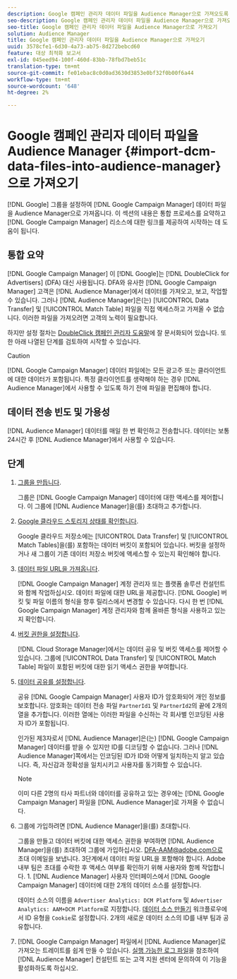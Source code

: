 ```yaml
---
description: Google 캠페인 관리자 데이터 파일을 Audience Manager으로 가져오도록 Google 그룹을 설정합니다. 이 섹션의 컨텐츠는 통합 프로세스를 요약하고 시작하는 데 도움이 되는 Google 캠페인 관리자 리소스에 대한 링크를 제공합니다.
seo-description: Google 캠페인 관리자 데이터 파일을 Audience Manager으로 가져오도록 Google 그룹을 설정합니다. 이 섹션의 컨텐츠는 통합 프로세스를 요약하고 시작하는 데 도움이 되는 Google 캠페인 관리자 리소스에 대한 링크를 제공합니다.
seo-title: Google 캠페인 관리자 데이터 파일을 Audience Manager으로 가져오기
solution: Audience Manager
title: Google 캠페인 관리자 데이터 파일을 Audience Manager으로 가져오기
uuid: 3578cfe1-6d30-4a73-ab75-8d272bebcd60
feature: 대상 최적화 보고서
exl-id: 045eed94-100f-460d-83bb-78fbd7beb51c
translation-type: tm+mt
source-git-commit: fe01ebac8c0d0ad3630d3853e0bf32f0b00f6a44
workflow-type: tm+mt
source-wordcount: '648'
ht-degree: 2%

---
```


# Google 캠페인 관리자 데이터 파일을 Audience Manager {#import-dcm-data-files-into-audience-manager}으로 가져오기

[!DNL Google] 그룹을 설정하여 [!DNL Google Campaign Manager] 데이터 파일을 Audience Manager으로 가져옵니다. 이 섹션의 내용은 통합 프로세스를 요약하고 [!DNL Google Campaign Manager] 리소스에 대한 링크를 제공하여 시작하는 데 도움이 됩니다.

## 통합 요약

[!DNL Google Campaign Manager] 이 [!DNL Google]는  [!DNL DoubleClick for Advertisers] (DFA) 대신 사용됩니다. DFA와 유사한 [!DNL Google Campaign Manager] 고객은 [!DNL Audience Manager]에서 데이터를 가져오고, 보고, 작업할 수 있습니다. 그러나 [!DNL Audience Manager]은(는) [!UICONTROL Data Transfer] 및 [!UICONTROL Match Table] 파일을 직접 액세스하고 가져올 수 없습니다. 이러한 파일을 가져오려면 고객의 노력이 필요합니다.

하지만 설정 절차는 [DoubleClick 캠페인 관리자 도움말](https://support.google.com/dcm/partner/answer/2941575?hl=en&amp;ref_topic=6107456)에 잘 문서화되어 있습니다. 또한 아래 나열된 단계를 검토하여 시작할 수 있습니다.

>[!CAUTION]
>
>[!DNL Google Campaign Manager] 데이터 파일에는 모든 광고주 또는 클라이언트에 대한 데이터가 포함됩니다. 특정 클라이언트를 생략해야 하는 경우 [!DNL Audience Manager]에서 사용할 수 있도록 하기 전에 파일을 편집해야 합니다.

## 데이터 전송 빈도 및 가용성

[!DNL Audience Manager] 데이터를 매일 한 번 확인하고 전송합니다. 데이터는 보통 24시간 후 [!DNL Audience Manager]에서 사용할 수 있습니다.

## 단계

1. [그룹을 만듭니다](https://support.google.com/dcm/partner/answer/3370419?hl=en&amp;ref_topic=6107456).

   그룹은 [!DNL Google Campaign Manager] 데이터에 대한 액세스를 제어합니다. 이 그룹에 [!DNL Audience Manager]을(를) 초대하고 추가합니다.

1. [Google 클라우드 스토리지 상태를 확인합니다](https://support.google.com/dcm/partner/answer/3370481?hl=en&amp;ref_topic=6107456).

   Google 클라우드 저장소에는 [!UICONTROL Data Transfer] 및 [!UICONTROL Match Tables]을(를) 포함하는 데이터 버킷이 포함되어 있습니다. 버킷을 설정하거나 새 그룹이 기존 데이터 저장소 버킷에 액세스할 수 있는지 확인해야 합니다.

1. [데이터 파일 URL을 가져옵니다](https://support.google.com/dcm/partner/answer/3370482?hl=en&amp;ref_topic=6107456).

   [!DNL Google Campaign Manager] 계정 관리자 또는 플랫폼 솔루션 컨설턴트와 함께 작업하십시오. 데이터 파일에 대한 URL을 제공합니다. [!DNL Google] 버킷 및 파일 이름의 형식을 향후 릴리스에서 변경할 수 있습니다. 다시 한 번 [!DNL Google Campaign Manager] 계정 관리자와 함께 올바른 형식을 사용하고 있는지 확인합니다.

1. [버킷 권한을 설정합니다](https://cloud.google.com/storage/docs/cloud-console?csw=1#_bucketpermission).

   [!DNL Cloud Storage Manager]에서는 데이터 공유 및 버킷 액세스를 제어할 수 있습니다. 그룹에 [!UICONTROL Data Transfer] 및 [!UICONTROL Match Table] 파일이 포함된 버킷에 대한 읽기 액세스 권한을 부여합니다.

1. [데이터 공유를 설정합니다](https://support.google.com/dcm/partner/answer/6206106?hl=en).

   공유 [!DNL Google Campaign Manager] 사용자 ID가 암호화되어 개인 정보를 보호합니다. 암호화는 데이터 전송 파일 `PartnerId1` 및 `PartnerId2`의 끝에 2개의 열을 추가합니다. 이러한 열에는 이러한 파일을 수신하는 각 회사별 인코딩된 사용자 ID가 포함됩니다.

   인가된 제3자로서 [!DNL Audience Manager]은(는) [!DNL Google Campaign Manager] 데이터를 받을 수 있지만 ID를 디코딩할 수 없습니다. 그러나 [!DNL Audience Manager]쪽에서는 인코딩된 ID가 ID와 어떻게 일치하는지 알고 있습니다. 즉, 자신감과 정확성을 일치시키고 사용자를 동기화할 수 있습니다.

   >[!NOTE]
   >이미 다른 2명의 타사 파트너와 데이터를 공유하고 있는 경우에는 [!DNL Google Campaign Manager] 파일을 [!DNL Audience Manager]로 가져올 수 없습니다.

1. 그룹에 가입하려면 [!DNL Audience Manager]을(를) 초대합니다.

   그룹을 만들고 데이터 버킷에 대한 액세스 권한을 부여하면 [!DNL Audience Manager]을(를) 초대하여 그룹에 가입하십시오. DFA-AAM@adobe.com으로 초대 이메일을 보냅니다. 3단계에서 데이터 파일 URL을 포함해야 합니다. Adobe 내부 팀은 초대를 수락한 후 액세스 여부를 확인하기 위해 사용자와 함께 작업합니다. 1. [!DNL Audience Manager] 사용자 인터페이스에서 [!DNL Google Campaign Manager] 데이터에 대한 2개의 데이터 소스를 설정합니다.

   데이터 소스의 이름을 `Advertiser Analytics: DCM Platform` 및 `Advertiser Analytics: AAM+DCM Platform`로 지정합니다. [데이터 소스 만들기](../../../features/manage-datasources.md#create-data-source) 워크플로우에서 ID 유형을 `Cookie`로 설정합니다. 2개의 새로운 데이터 소스의 ID를 내부 팀과 공유합니다.

1. [!DNL Google Campaign Manager] 파일에서 [!DNL Audience Manager]로 가져오는 트레이트를 쉽게 만들 수 있습니다. [실행 가능한 로그 파일](../../../integration/media-data-integration/actionable-log-files.md)을 참조하여 [!DNL Audience Manager] 컨설턴트 또는 고객 지원 센터에 문의하여 이 기능을 활성화하도록 하십시오.
